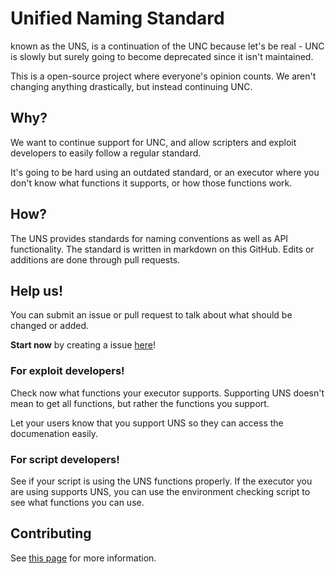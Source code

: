 # Unified Naming Standard
known as the UNS, is a continuation of the UNC because let's be real - UNC is slowly but surely going to become deprecated since it isn't maintained.

This is a open-source project where everyone's opinion counts. We aren't changing anything drastically, but instead continuing UNC.

## Why?
We want to continue support for UNC, and allow scripters and exploit developers to easily follow a regular standard.

It's going to be hard using an outdated standard, or an executor where you don't know what functions it supports, or how those functions work.

## How?
The UNS provides standards for naming conventions as well as API functionality. The standard is written in markdown on this GitHub. Edits or additions are done through pull requests.

## Help us!
You can submit an issue or pull request to talk about what should be changed or added.

**Start now** by creating a issue [here](https://github.com/flukest/uns/issues)!

### For exploit developers!
Check now what functions your executor supports. Supporting UNS doesn't mean to get all functions, but rather the functions you support.

Let your users know that you support UNS so they can access the documenation easily.

### For script developers!
See if your script is using the UNS functions properly. If the executor you are using supports UNS, you can use the environment checking script to see what functions you can use.

## Contributing
See [this page](CONTRIBUTING.md) for more information.

